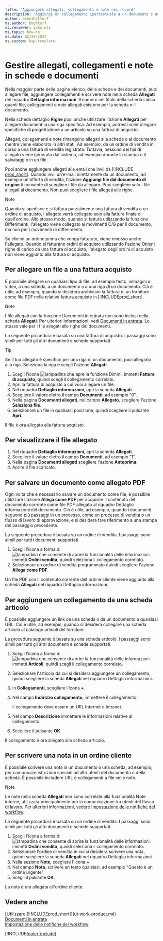 ```yaml
---
title: 'Aggiungere allegati, collegamenti e note nei record'
description: 'Aggiungi un collegamento ipertestuale a un documento o un sito Web in un record specifico, ad esempio, un cliente o un documento.'
author: brentholtorf
ms.author: bholtorf
ms.reviewer: ivkoleti
ms.topic: how-to
ms.date: 02/24/2023
ms.custom: bap-template
---
```

# Gestire allegati, collegamenti e note in schede e documenti

Nella maggior parte delle pagine elenco, delle schede e dei documenti, puoi allegare file, aggiungere collegamenti e scrivere note nella scheda **Allegati** del riquadro **Dettaglio informazioni**. Il numero nel titolo della scheda indica quanti file, collegamenti o note allegati esistono per la scheda o il documento.

Nella scheda dettaglio **Righe** puoi anche utilizzare l'azione **Allegati** per allegare documenti a una riga specifica. Ad esempio, potresti voler allegare specifiche di progettazione a un articolo su una fattura di acquisto.

Allegati, collegamenti e note rimangono allegati alla scheda o al documento mentre viene elaborato in altri stati. Ad esempio, da un ordine di vendita in corso a una fattura di vendita registrata. Tuttavia, nessuno dei tipi di allegato viene generato dal sistema, ad esempio durante la stampa o il salvataggio in un file.

Puoi anche aggiungere allegati alle email che invii da [!INCLUDE [prod_short](includes/prod_short.md)]. Quando invii un'e-mail direttamente da un documento, ad esempio un'offerta di vendita, l'azione **Aggiungi file dal documento di origine** ti consente di scegliere i file da allegare. Puoi scegliere solo i file allegati al documento. Non puoi scegliere i file allegati alle righe.

> [!NOTE]
> Quando si spedisce e si fattura parzialmente una fattura di vendita o un ordine di acquisto, l'allegato verrà collegato solo alla fattura finale di quell'ordine. Allo stesso modo, quando si fattura utilizzando la funzione Differimenti, l'allegato viene collegato ai movimenti C/G per il documento, ma non per i movimenti di differimento.
>
> Se elimini un ordine prima che venga fatturato, viene rimosso anche l'allegato. Quando si fatturano ordini di acquisto utilizzando l'azione Ottieni righe di carico da una fattura di acquisto, l'allegato degli ordini di acquisto non viene aggiunto alla fattura di acquisto.

## Per allegare un file a una fattura acquisto

È possibile allegare un qualsiasi tipo di file, ad esempio testo, immagini o video, a una scheda, a un documento o a una riga di un documento. Ciò è utile, ad esempio, quando si desidera archiviare la fattura di un fornitore come file PDF nella relativa fattura acquisto in [!INCLUDE[prod_short](includes/prod_short.md)].

> [!NOTE]
> I file allegati con la funzione Documenti in entrata non sono inclusi nella scheda **Allegati**. Per ulteriori informazioni, vedi [Documenti in entrata](across-income-documents.md). Lo stesso vale per i file allegati alle righe dei documenti.

La seguente procedura è basata su una fattura di acquisto. I passaggi sono simili per tutti gli altri documenti e schede supportati.

> [!TIP]
> Se il tuo allegato è specifico per una riga di un documento, puoi allegarlo alla riga. Seleziona la riga e scegli l'azione **Allegati**.

1. Scegli l'icona ![lampadina che apre la funzione Dimmi.](media/ui-search/search_small.png "Informazioni sull'operazione che si desidera eseguire") immetti **Fatture di acquisto**, quindi scegli il collegamento correlato.
2. Apri la fattura di acquisto a cui vuoi allegare un file.
3. Nel riquadro **Dettaglio informazioni**, apri la scheda **Allegati**.
4. Scegliere il valore dietro il campo **Documenti**, ad esempio "0".
5. Nella pagina **Documenti allegati**, nel campo **Allegato**, scegliere l'azione **Seleziona file**.
6. Selezionare un file in qualsiasi posizione, quindi scegliere il pulsante **Apri**.

Il file è ora allegato alla fattura acquisto.

## Per visualizzare il file allegato

1. Nel riquadro **Dettaglio informazioni**, apri la scheda **Allegati**.
2. Scegliere il valore dietro il campo **Documenti**, ad esempio "1".
3. Nella pagina **Documenti allegati** scegliere l'azione **Anteprima**.
4. Aprire il file scaricato.

## Per salvare un documento come allegato PDF

Ogni volta che è necessario salvare un documento come file, è possibile utilizzare l'azione **Allega come PDF** per acquisire il contenuto del documento corrente come file PDF allegato al riquadro Dettaglio informazioni del documento. Ciò è utile, ad esempio, quando i documenti seguono più passaggi in un processo, come un processo di vendita o un flusso di lavoro di approvazione, e si desidera fare riferimento a una stampa del passaggio precedente.

La seguente procedura è basata su un ordine di vendita. I passaggi sono simili per tutti i documenti supportati.

1. Scegli l'icona a forma di ![lampadina che consente di aprire la funzionalità delle informazioni.](media/ui-search/search_small.png "Informazioni sull'operazione che si desidera eseguire") immetti **Ordini vendita**, quindi seleziona il collegamento correlato.
2. Selezionare un ordine di vendita programmato quindi scegliere l'azione **Allega come PDF**.

Un file PDF con il contenuto corrente dell'ordine cliente viene aggiunto alla scheda **Allegati** nel riquadro Dettaglio informazioni.

## Per aggiungere un collegamento da una scheda articolo

È possibile aggiungere un link da una scheda o da un documento a qualsiasi URL. Ciò è utile, ad esempio, quando si desidera collegare una scheda articolo al catalogo articoli del fornitore.

La procedura seguente è basata su una scheda articolo. I passaggi sono simili per tutti gli altri documenti e schede supportati.

1. Scegli l'icona a forma di ![lampadina che consente di aprire la funzionalità delle informazioni.](media/ui-search/search_small.png "Informazioni sull'operazione che si desidera eseguire") immetti **Articoli**, quindi scegli il collegamento correlato.
2. Selezionare l'articolo da cui si desidera aggiungere un collegamento, quindi scegliere la scheda **Allegati** nel riquadro Dettaglio informazioni.
3. In **Collegamenti**, scegliere l'icona **+**.
4. Nel campo **Indirizzo collegamento**, immettere il collegamento.

    Il collegamento deve essere un URL Internet o Intranet.

5. Nel campo **Descrizione** immettere le informazioni relative al collegamento.  
6. Scegliere il pulsante **OK**.

Il collegamento è ora allegato alla scheda articolo.  

## Per scrivere una nota in un ordine cliente

È possibile scrivere una nota in un documento o una scheda, ad esempio, per comunicare istruzioni speciali ad altri utenti del documento o della scheda. È possibile includere URL e collegamenti a file nelle note.

> [!NOTE]
> Le note nella scheda **Allegati** non sono correlate alla funzionalità Note interne, utilizzata principalmente per la comunicazione tra utenti del flusso di lavoro. Per ulteriori informazioni, vedere [Impostazione delle notifiche del workflow](across-setting-up-workflow-notifications.md).

La seguente procedura è basata su un ordine di vendita. I passaggi sono simili per tutti gli altri documenti e schede supportati.

1. Scegli l'icona a forma di ![lampadina che consente di aprire la funzionalità delle informazioni.](media/ui-search/search_small.png "Informazioni sull'operazione che si desidera eseguire") immetti **Ordini vendita**, quindi seleziona il collegamento correlato.
2. Selezionare l'ordine di vendita in cui si desidera scrivere una nota, quindi scegliere la scheda **Allegati** nel riquadro Dettaglio informazioni.
3. Nella sezione **Note**, scegliere l'icona **+**.
4. Nel campo **Nota**, scrivere un testo qualsiasi, ad esempio "Questo è un ordine urgente".
5. Scegli il pulsante **OK**.

La nota è ora allegata all'ordine cliente.

## Vedere anche  
[Utilizzare [!INCLUDE[prod_short](includes/prod_short.md)]](ui-work-product.md)  
[Documenti in entrata](across-income-documents.md)  
[Impostazione delle notifiche del workflow](across-setting-up-workflow-notifications.md)  


[!INCLUDE[footer-include](includes/footer-banner.md)]
